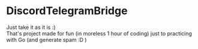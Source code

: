 # DiscordTelegramBridge
Just take it as it is :)  
That's project made for fun (in moreless 1 hour of coding) just to practicing with Go (and generate spam :D )
